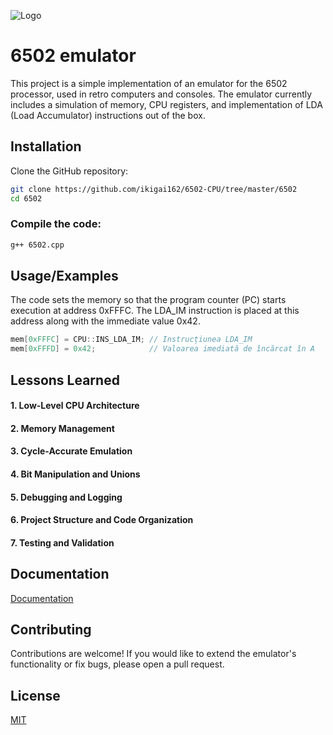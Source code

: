 ![Logo](https://www.geo.uaic.ro/images/logo_uaic_ro_2_300_color_white.png)

# 6502 emulator

This project is a simple implementation of an emulator for the 6502 processor, used in retro computers and consoles. The emulator currently includes a simulation of memory, CPU registers, and implementation of LDA (Load Accumulator) instructions out of the box.

## Installation

Clone the GitHub repository:

```bash
git clone https://github.com/ikigai162/6502-CPU/tree/master/6502
cd 6502
```
### Compile the code:
```bash
g++ 6502.cpp
```

## Usage/Examples
The code sets the memory so that the program counter (PC) starts execution at address 0xFFFC. The LDA_IM instruction is placed at this address along with the immediate value 0x42.

```cpp
mem[0xFFFC] = CPU::INS_LDA_IM; // Instrucțiunea LDA_IM
mem[0xFFFD] = 0x42;            // Valoarea imediată de încărcat în A
```

## Lessons Learned

#### 1. **Low-Level CPU Architecture**

#### 2. **Memory Management**

#### 3. **Cycle-Accurate Emulation**

#### 4. **Bit Manipulation and Unions**

#### 5. **Debugging and Logging**

#### 6. **Project Structure and Code Organization**

#### 7. **Testing and Validation**



## Documentation
[Documentation](http://6502.org/users/obelisk/)

## Contributing

Contributions are welcome!
If you would like to extend the emulator's functionality or fix bugs, please open a pull request.

## License

[MIT](https://choosealicense.com/licenses/mit/)
